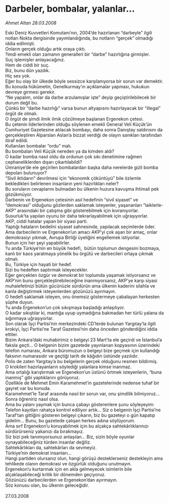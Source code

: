 # Darbeler, bombalar, yalanlar…

*Ahmet Altan 28.03.2008*

<div class="taraf_structure_2col_1zq">
<div class="margen_n">



 <p>Eski Deniz Kuvvetleri Komutanı’nın, 2004’de hazırlanan “darbeyle” ilgili notları Nokta dergisinde yayımlandığında, bu notların “gerçek” olmadığı iddia edilmişti.<br/>
Onların gerçek olduğu artık oraya çıktı.<br/>
?imdi emekli olan zamanın generalleri bir “darbe” hazırlığına girmişler.<br/>
Suç işlemişler anlayacağınız.<br/>
Hem de ciddi bir suç.<br/>
Biz, bunu dün yazdık.<br/>
Hiç ses yok.<br/>
Eğer bu olay bir ülkede böyle sessizce karşılanıyorsa bir sorun var demektir.<br/>
Bu konuda hükümetin, Genelkurmay’ın açıklamalar yapması, hukukun devreye girmesi gerekir.<br/>
“Ne yapalım, onlar da darbe arzulamışlar işte” deyip geçiştirilebilecek bir durum değil bu.<br/>
Çünkü bir “darbe hazırlığı” varsa bunun altyapısını hazırlayacak bir “illegal” örgüt de olmalı.<br/>
O örgüt de şimdi ilmik ilmik çözülmeye başlanan Ergenekon çetesi.<br/>
Bu çetenin liderlerinden olduğu söylenen emekli General Veli Küçük’ün Cumhuriyet Gazetesine atılacak bombayı, daha sonra Danıştay saldırısını da gerçekleştiren Alparslan Aslan’a bizzat verdiği de olayın sanıkları tarafından itiraf edildi.<br/>
Kullanılan bombalar “ordu” malı.<br/>
Bu bombaları Veli Küçük nereden ya da kimden aldı?<br/>
O kadar bomba nasıl oldu da ordunun çok sıkı denetimine rağmen cephaneliklerden dışarı çıkartılabildi?<br/>
Ümraniye’de ele geçirilen bombalardan başka daha nerelerde gizli bomba depoları bulunuyor?<br/>
“Sivil iktidarın” devrilmesi için “ekonomik çöküntüyü” bile özlemle bekledikleri belirlenen insanların yeni hazırlıkları neler?<br/>
Bu soruların cevaplarını bulmadan bu ülkenin huzura kavuşma ihtimali pek gözükmüyor.<br/>
Darbenin ve Ergenekon çetesinin asıl hedefinin “sivil siyaset” ve “demokrasi” olduğunu gözlerden saklamak isteyenler, yaşananları “laiklerle-AKP” arasındaki bir çatışma gibi gösterebilmek için kıvranıyorlar.<br/>
Susurluk’ta yapılan oyunu bir daha tekrarlayabilmek için uğraşıyorlar.<br/>
AKP, ciddi hatalar yapan bir siyasi parti.<br/>
Yaptığı hataların bedelini siyaset sahnesinde, yapılacak seçimlerde öder.<br/>
Ama darbecilerin ve Ergenekon’un amacı AKP’yi çok aşan bir amaç, onlar demokrasiyi yıkmak, Avrupa Birliği üyeliğini engellemek istiyorlar.<br/>
Bunun için her şeyi yapabilirler.<br/>
?u anda Türkiye’nin en büyük hedefi,  bütün toplumun dengesini bozmaya, kanlı bir kaos yaratmaya yönelik bu örgütü ve darbecileri ortaya çıkmak olmalı.<br/>
Bu, Türkiye için hayati bir hedef.<br/>
Sizi bu hedeften saptırmak isteyecekler.<br/>
Eğer gerçekten özgür ve demokrat bir toplumda yaşamak istiyorsanız ve AKP’nin bunu gerçekleştirebileceğine inanmıyorsanız, AKP’ye karşı siyasi muhalefetinizi bütün gücünüzle sürdürün ama ülkenin kaderini silahla ve kanla değiştirmek isteyenlerden gözünüzü ayırmayın.<br/>
O hedefi saklamak isteyen, onu önemsiz göstermeye çabalayan herkesten şüphe duyun.<br/>
?u anda Ergenekon’un çok sıkışmaya başladığı anlaşılıyor.<br/>
O kadar sıkıştılar ki, mantığa uyup uymadığına bakmadan her türlü yalana da sığınmaya uğraşıyorlar.<br/>
Son olarak İşçi Partisi’nin merkezindeki CD’lerde bulunan Yargıtay’la ilgili krokiyi, İşçi Partisi’ne Taraf Gazetesi’nin daha önceden gönderdiğini iddia ettiler.<br/>
Bizim Ankara’daki muhabirimiz o belgeyi 23 Mart’ta ele geçirdi ve İstanbul’a faksla geçti… O belgenin bizim gazetede yayınlanan kopyasının üzerindeki telefon numarası, Ankara büromuzun o belgeyi bize geçmek için kullandığı faksının numarasıdır ve geçtiği tarih de kâğıdın üstünde yazılıdır.<br/>
Polis de zaten Yargıtay’a bu belgelerin gerçek olduğunu resmen bildirmiş.<br/>
O krokileri hazırlayanların söylediği yalanlara kimse inanmaz.<br/>
Ama ortalığı karıştırmak ve Ergenekon’un üstünü örtmek isteyenlerin, “buna inanmış” gibi yaptıklarını görüyoruz.<br/>
Özellikle de Mehmet Emin Karamehmet’in gazetelerinde nedense tuhaf bir gayret var bu konuda.<br/>
Karamehmet’le Taraf arasında nasıl bir sorun var, onu şimdilik bilmiyoruz… Sonra öğreniriz nasıl olsa.<br/>
Ama bu yalanı yaymak için bunca çabayı gösterenlere şunu söyleyeyim: <br/>
Telefon kayıtları rahatça kontrol ediliyor artık… Siz o belgenin İşçi Partisi’ne Taraf’tan gittiğini gösteren belgeyi çıkarın, biz bu gazeteyi o gün kapatıp gidelim… Bunu, bu gazetede çalışan herkes adına söylüyorum.<br/>
Ama sırf Ergenekon’u koruyabilmek için bu alçakça sahtekârlıklarınızı sürdürürseniz yakanızı da bırakmayız.<br/>
Siz bizi pek tanımıyorsunuz anlaşılan… Biz, sizin böyle oyunlar oynayabileceğiniz türden insanlar değiliz.<br/>
Sahtekârlıkları da, sahtekârları da sevmeyiz.<br/>
Türkiye’nin demokrat insanları… <br/>
Hangi partiden olursanız olun, hangi görüşü desteklerseniz destekleyin ama tehlikede olanın demokrasi ve özgürlük olduğunu unutmayın.<br/>
Ergenekon’u kurtarmak için en akla gelmeyecek isimlerin bile alçaklaşabileceği kritik bir dönemden geçiyoruz.<br/>
Gözünüzü darbecilerden ve Ergenekon’dan ayırmayın.<br/>
Söz konusu olan, bu ülkenin geleceğidir.<br/>
<br/>
27.03.2008</p>
<br/>
<br/>
<br/>



<br/>


<div id="taraf_not">
</div>

</div>


</div>
